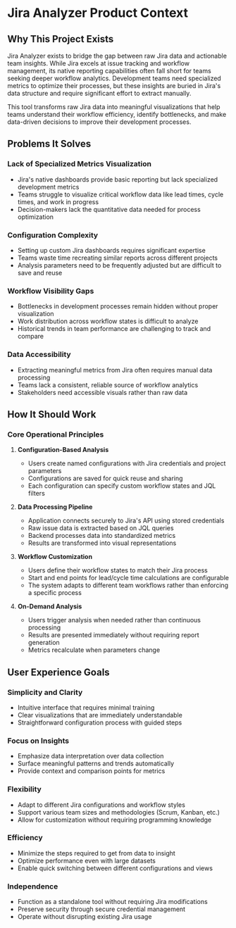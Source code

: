 # Jira Analyzer Product Context

## Why This Project Exists

Jira Analyzer exists to bridge the gap between raw Jira data and actionable team insights. While Jira excels at issue tracking and workflow management, its native reporting capabilities often fall short for teams seeking deeper workflow analytics. Development teams need specialized metrics to optimize their processes, but these insights are buried in Jira's data structure and require significant effort to extract manually.

This tool transforms raw Jira data into meaningful visualizations that help teams understand their workflow efficiency, identify bottlenecks, and make data-driven decisions to improve their development processes.

## Problems It Solves

### Lack of Specialized Metrics Visualization

- Jira's native dashboards provide basic reporting but lack specialized development metrics
- Teams struggle to visualize critical workflow data like lead times, cycle times, and work in progress
- Decision-makers lack the quantitative data needed for process optimization

### Configuration Complexity

- Setting up custom Jira dashboards requires significant expertise
- Teams waste time recreating similar reports across different projects
- Analysis parameters need to be frequently adjusted but are difficult to save and reuse

### Workflow Visibility Gaps

- Bottlenecks in development processes remain hidden without proper visualization
- Work distribution across workflow states is difficult to analyze
- Historical trends in team performance are challenging to track and compare

### Data Accessibility

- Extracting meaningful metrics from Jira often requires manual data processing
- Teams lack a consistent, reliable source of workflow analytics
- Stakeholders need accessible visuals rather than raw data

## How It Should Work

### Core Operational Principles

1. **Configuration-Based Analysis**

   - Users create named configurations with Jira credentials and project parameters
   - Configurations are saved for quick reuse and sharing
   - Each configuration can specify custom workflow states and JQL filters

2. **Data Processing Pipeline**

   - Application connects securely to Jira's API using stored credentials
   - Raw issue data is extracted based on JQL queries
   - Backend processes data into standardized metrics
   - Results are transformed into visual representations

3. **Workflow Customization**

   - Users define their workflow states to match their Jira process
   - Start and end points for lead/cycle time calculations are configurable
   - The system adapts to different team workflows rather than enforcing a specific process

4. **On-Demand Analysis**
   - Users trigger analysis when needed rather than continuous processing
   - Results are presented immediately without requiring report generation
   - Metrics recalculate when parameters change

## User Experience Goals

### Simplicity and Clarity

- Intuitive interface that requires minimal training
- Clear visualizations that are immediately understandable
- Straightforward configuration process with guided steps

### Focus on Insights

- Emphasize data interpretation over data collection
- Surface meaningful patterns and trends automatically
- Provide context and comparison points for metrics

### Flexibility

- Adapt to different Jira configurations and workflow styles
- Support various team sizes and methodologies (Scrum, Kanban, etc.)
- Allow for customization without requiring programming knowledge

### Efficiency

- Minimize the steps required to get from data to insight
- Optimize performance even with large datasets
- Enable quick switching between different configurations and views

### Independence

- Function as a standalone tool without requiring Jira modifications
- Preserve security through secure credential management
- Operate without disrupting existing Jira usage

